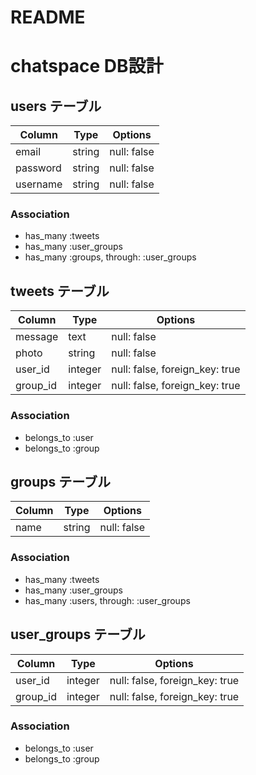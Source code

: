 # README

# chatspace DB設計
## users テーブル
|Column|Type|Options|
|------|----|-------|
|email|string|null: false|
|password|string|null: false|
|username|string|null: false|
### Association
- has_many :tweets
- has_many :user_groups
- has_many :groups, through: :user_groups

## tweets テーブル
|Column|Type|Options|
|------|----|-------|
|message|text|null: false|
|photo|string|null: false|
|user_id|integer|null: false, foreign_key: true|
|group_id|integer|null: false, foreign_key: true|
### Association
- belongs_to :user
- belongs_to :group

## groups テーブル
|Column|Type|Options|
|------|----|-------|
|name|string|null: false|
### Association
- has_many :tweets
- has_many :user_groups
- has_many :users,  through: :user_groups

## user_groups テーブル
|Column|Type|Options|
|------|----|-------|
|user_id|integer|null: false, foreign_key: true|
|group_id|integer|null: false, foreign_key: true|
### Association
- belongs_to :user
- belongs_to :group